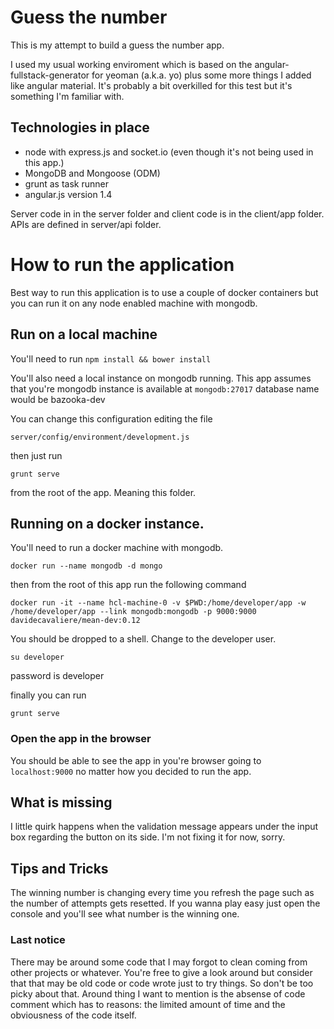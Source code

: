 # Guess the number

This is my attempt to build a guess the number app.

I used my usual working enviroment which is based on the angular-fullstack-generator for yeoman (a.k.a. yo) plus some more things I added like angular material. It's probably a bit overkilled for this test but it's something I'm familiar with.

## Technologies in place

- node with express.js and socket.io (even though it's not being used in this app.)
- MongoDB and Mongoose (ODM)
- grunt as task runner
- angular.js version 1.4

Server code in in the server folder and client code is in the client/app folder. APIs are defined in server/api folder.

# How to run the application
Best way to run this application is to use a couple of docker containers but you can run it on any node enabled machine with mongodb.


## Run on a local machine

You'll need to run ``npm install && bower install``

You'll also need a local instance on mongodb running.
This app assumes that you're mongodb instance is available at
`` mongodb:27017 ``
database name would be bazooka-dev

You can change this configuration editing the file

`` server/config/environment/development.js ``

then just run

`` grunt serve ``

from the root of the app. Meaning this folder.

## Running on a docker instance.

You'll need to run a docker machine with mongodb.

`` docker run --name mongodb -d mongo  ``

then from the root of this app run the following command

`` docker run -it --name hcl-machine-0 -v $PWD:/home/developer/app -w /home/developer/app --link mongodb:mongodb -p 9000:9000 davidecavaliere/mean-dev:0.12 ``

You should be dropped to a shell. Change to the developer user.

`` su developer ``

password is developer

finally you can run

`` grunt serve ``

### Open the app in the browser

You should be able to see the app in you're browser going to  ``localhost:9000`` no matter how you decided to run the app.

## What is missing
I little quirk happens when the validation message appears under the input box regarding the button on its side. I'm not fixing it for now, sorry.

## Tips and Tricks
The winning number is changing every time you refresh the page such as the number of attempts gets resetted.
If you wanna play easy just open the console and you'll see what number is the winning one.

### Last notice
There may be around some code that I may forgot to clean coming from other projects or whatever. You're free to give a look around but consider that that may be old code or code wrote just to try things. So don't be too picky about that.
Around thing I want to mention is the absense of code comment which has to reasons: the limited amount of time and the obviousness of the code itself.

